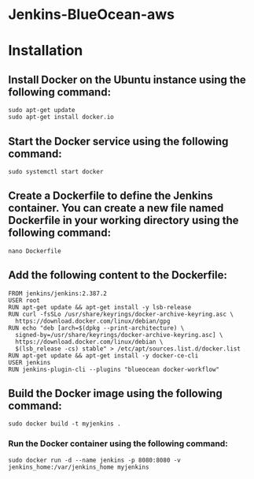 # Jenkins-BlueOcean-aws
# Installation

## Install Docker on the Ubuntu instance using the following command:
```
sudo apt-get update
sudo apt-get install docker.io
```

## Start the Docker service using the following command:
```
sudo systemctl start docker
```

## Create a Dockerfile to define the Jenkins container. You can create a new file named Dockerfile in your working directory using the following command:
```
nano Dockerfile
```

## Add the following content to the Dockerfile:

```
FROM jenkins/jenkins:2.387.2
USER root
RUN apt-get update && apt-get install -y lsb-release
RUN curl -fsSLo /usr/share/keyrings/docker-archive-keyring.asc \
  https://download.docker.com/linux/debian/gpg
RUN echo "deb [arch=$(dpkg --print-architecture) \
  signed-by=/usr/share/keyrings/docker-archive-keyring.asc] \
  https://download.docker.com/linux/debian \
  $(lsb_release -cs) stable" > /etc/apt/sources.list.d/docker.list
RUN apt-get update && apt-get install -y docker-ce-cli
USER jenkins
RUN jenkins-plugin-cli --plugins "blueocean docker-workflow"
```

## Build the Docker image using the following command:

```
sudo docker build -t myjenkins .
```

### Run the Docker container using the following command:

```
sudo docker run -d --name jenkins -p 8080:8080 -v jenkins_home:/var/jenkins_home myjenkins
```
